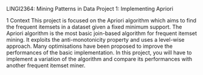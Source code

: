 LINGI2364: Mining Patterns in Data
Project 1: Implementing Apriori

1 Context
This project is focused on the Apriori algorithm which aims to find the frequent itemsets in a dataset given a fixed
minimum support. The Apriori algorithm is the most basic join-based algorithm for frequent itemset mining. It
exploits the anti-monotonicity property and uses a level-wise approach. Many optimisations have been proposed
to improve the performances of the basic implementation. In this project, you will have to implement a variation of
the algorithm and compare its performances with another frequent itemset miner.
